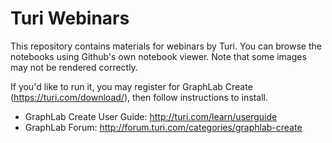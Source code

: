 # Turi Webinars

This repository contains materials for webinars by Turi. You can browse
the notebooks using Github's own notebook viewer. Note that some images may not
be rendered correctly. 

If you'd like to run it, you may register for GraphLab Create
(https://turi.com/download/), then follow instructions to install.

- GraphLab Create User Guide: http://turi.com/learn/userguide
- GraphLab Forum: http://forum.turi.com/categories/graphlab-create
